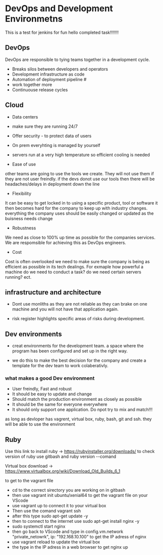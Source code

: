 # DevOps and Development Environmetns 
This is  a test for jenkins for fun hello completed task!!!!!!!
## DevOps

DevOps are responsible to tying teams together in a development cycle. 

- Breaks silos between developers and operators
- Development infrastructure as code
- Automation of deployment pipeline #
- work together more
- Continuouse release cycles 

## Cloud

- Data centers 
- make sure they are running 24/7
- Offer security - to protect data of users 
- On prem everyhting is managed by yourself 
- servers run at a very high temperature so efficient cooling is needed 

- Ease of use

other teams are going to use the tools we create. They will not use them if they are not user freindly. if the devs donot use our tools then there will be headaches/delays in deployment down the line
- Flexibility 

It can be easy to get locked in to using a specific product, tool or software it then becomes hard for the company to keep up with industry changes. everything the company uses should be easily changed or updated as the buisness needs change
- Robustness

We need as close to 100% up time as possible for the companies services. We are respomsible for achieving this as DevOps engineers.
- Cost

Cost is often overlooked we need to make sure the company is being as efficient as possible in its tech dealings. For exmaple how powerful a machine do we need to conduct a task? do we need certain servers running? ect.

## infrastructure and architecture

- Dont use monliths as they are not reliable as they can brake on one machine and you will not have that application again. 

- risk register highlights specific areas of risks during development. 

## Dev environments 

- creat environments for the development team. a space where the program has been configured and set up in the right way. 

- we do this to make the best decision for the company and create a template for the dev team to work colaberativly. 

### what makes a good Dev environment 

- User freindly, Fast and robust 
- It should be easy to update and change
- Should match the production environment as closely as possible 
- It should be the same for everyone everywhere 
- It should only support one application. Do npot try to mix and match!!!


as long as devloper has vagrent, virtual box, ruby, bash, git and ssh. they will be able to use the environment 

## Ruby
Use this link to install ruby -> https://rubyinstaller.org/downloads/
to check version of ruby use gitbash and ruby version --comand

Virtual box download -> https://www.virtualbox.org/wiki/Download_Old_Builds_6_1


to get to the vagrant file 
- cd to the correct sirectory you are working on in gitbash
- then use vagrant init ubuntu/xenial64 to get the vagrant file on your VScode
- use vagrant up to connect it to your virtual box 
- Then use the comand vagrant ssh 
- after this type sudo apt-get update -y
- then to connect to the internet use sudo apt-get install nginx -y
- sudo systemctl start nginx
- then go back to VScode and type in config.vm.network "private_netowrk", ip: "192.168.10.100" to get the IP adress of nginx 
- use vagrant reload to update the virtual box 
- the type in the IP adress in a web browser to get nginx up

 
